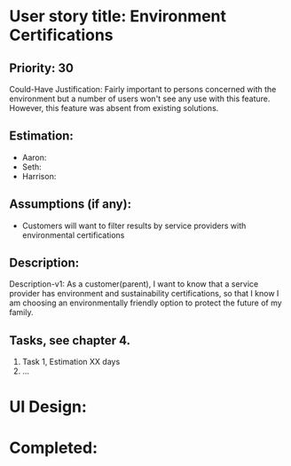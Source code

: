# User story title: Environment Certifications

## Priority: 30
Could-Have
Justification: Fairly important to persons concerned with the environment but a number of users won't see any
use with this feature. However, this feature was absent from existing solutions.

## Estimation:
* Aaron:
* Seth:
* Harrison:

## Assumptions (if any):
* Customers will want to filter results by service providers with environmental certifications

## Description:

Description-v1: As a customer(parent), I want to know that a service provider has environment and sustainability 
certifications, so that I know I am choosing an environmentally friendly option to protect the future of my family.


## Tasks, see chapter 4.

1. Task 1, Estimation XX days
2. ...


# UI Design:


# Completed:
